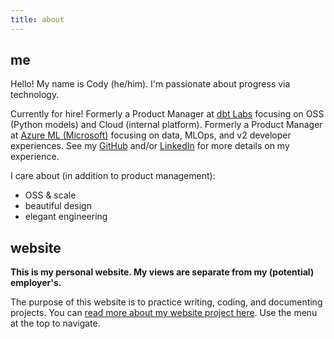 ```yaml
---
title: about
---
```


## me

Hello! My name is Cody (he/him). I'm passionate about progress via technology.

Currently for hire! Formerly a Product Manager at [dbt Labs](https://getdbt.com) focusing on OSS (Python models) and Cloud (internal platform). Formerly a Product Manager at [Azure ML (Microsoft)](https://azure.microsoft.com/products/machine-learning) focusing on data, MLOps, and v2 developer experiences. See my [GitHub](https://github.com/lostmygithubaccount) and/or [LinkedIn](https://www.linkedin.com/in/codydkdc) for more details on my experience.

I care about (in addition to product management):

- OSS & scale
- beautiful design
- elegant engineering

## website

**This is my personal website. My views are separate from my (potential) employer's.**

The purpose of this website is to practice writing, coding, and documenting projects. You can [read more about my website project here](/project/website). Use the menu at the top to navigate.
